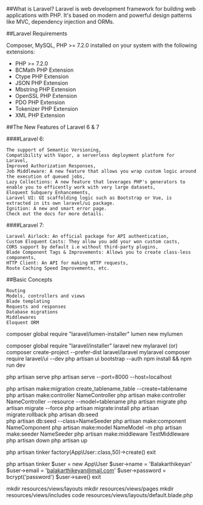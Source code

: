 ##What is Laravel?
Laravel is web development framework for building web applications with PHP. It's based on modern and powerful design patterns like MVC, dependency injection and ORMs.

##Laravel Requirements

Composer,
MySQL,
PHP >= 7.2.0 installed on your system with the following extensions:
- PHP >= 7.2.0
- BCMath PHP Extension
- Ctype PHP Extension
- JSON PHP Extension
- Mbstring PHP Extension
- OpenSSL PHP Extension
- PDO PHP Extension
- Tokenizer PHP Extension
- XML PHP Extension

##The New Features of Laravel 6 & 7

####Laravel 6:

    The support of Semantic Versioning,
    Compatibility with Vapor, a serverless deployment platform for Laravel,
    Improved Authorization Responses,
    Job Middleware: A new feature that allows you wrap custom logic around the execution of queued jobs,
    Lazy Collections: A new feature that leverages PHP's generators to enable you to efficently work with very large datasets,
    Eloquent Subquery Enhancements,
    Laravel UI: UI scaffolding logic such as Bootstrap or Vue, is extracted in its own laravel/ui package.
    Ignition: A new and smart error page.
    Check out the docs for more details.

####Laravel 7:

    Laravel Airlock: An official package for API authentication,
    Custom Eloquent Casts: They allow you add your won custom casts,
    CORS support by default i.e without third-party plugins,
    Blade Component Tags & Improvements: Allows you to create class-less components,
    HTTP Client: An API for making HTTP requests,
    Route Caching Speed Improvements, etc.

##Basic Concepts

    Routing
    Models, controllers and views
    Blade templating
    Requests and responses
    Database migrations
    Middlewares
    Eloquent ORM

composer global require "laravel/lumen-installer"
lumen new mylumen

composer global require "laravel/installer"
laravel new mylaravel
(or)
composer create-project --prefer-dist laravel/laravel mylaravel
composer require laravel/ui --dev
php artisan ui bootstrap --auth
npm install && npm run dev 

php artisan serve
php artisan serve --port=8000 --host=localhost

php artisan make:migration create_tablename_table --create=tablename
php artisan make:controller NameController
php artisan make:controller NameController --resource --model=tablename
php artisan migrate 
php artisan migrate --force
php artisan migrate:install
php artisan migrate:rollback
php artisan db:seed  
php artisan db:seed --class=NameSeeder
php artisan make:component NameComponent
php artisan make:model NameModel -m
php artisan make:seeder NameSeeder
php artisan make:middleware TestMiddleware
php artisan down 
php artisan up 

php artisan tinker
factory(App\User::class,50)->create()
exit

php artisan tinker
$user = new App\User
$user->name = 'Balakarthikeyan'
$user->email = 'balakarthikeyan@mail.com'
$user->password = bcrypt('password')
$user->save()
exit

mkdir resources/views/layouts
mkdir resources/views/pages
mkdir resources/views/includes
code resources/views/layouts/default.blade.php
